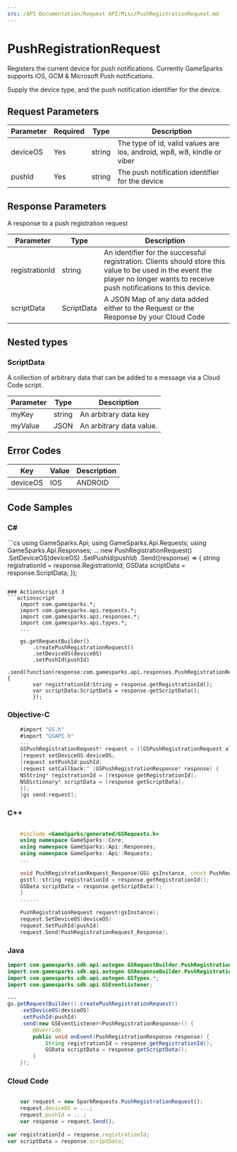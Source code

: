 ```yaml
---
src: /API Documentation/Request API/Misc/PushRegistrationRequest.md
---
```


# PushRegistrationRequest


Registers the current device for push notifications. Currently GameSparks supports iOS, GCM & Microsoft Push notifications.

Supply the device type, and the push notification identifier for the device.


## Request Parameters

Parameter | Required | Type | Description
--------- | -------- | ---- | -----------
deviceOS | Yes | string | The type of id, valid values are ios, android, wp8, w8, kindle or viber
pushId | Yes | string | The push notification identifier for the device

## Response Parameters


A response to a push registration request 

Parameter | Type | Description
--------- | ---- | -----------
registrationId | string | An identifier for the successful registration.  Clients should store this value to be used in the event the player no longer wants to receive push notifications to this device.
scriptData | ScriptData | A JSON Map of any data added either to the Request or the Response by your Cloud Code

## Nested types

### ScriptData

A collection of arbitrary data that can be added to a message via a Cloud Code script.

Parameter | Type | Description
--------- | ---- | -----------
myKey | string | An arbitrary data key
myValue | JSON | An arbitrary data value.

## Error Codes

Key | Value | Description
--------- | ----------- | -----------
deviceOS | IOS|ANDROID|WP8|W8|KINDLE|VIBER | deviceOS is not a valid value

## Code Samples

<h3>C#</h3>
```cs
	using GameSparks.Api;
	using GameSparks.Api.Requests;
	using GameSparks.Api.Responses;
	...
	new PushRegistrationRequest()
		.SetDeviceOS(deviceOS)
		.SetPushId(pushId)
		.Send((response) => {
		string registrationId = response.RegistrationId; 
		GSData scriptData = response.ScriptData; 
		});

```

### ActionScript 3
```actionscript
	import com.gamesparks.*;
	import com.gamesparks.api.requests.*;
	import com.gamesparks.api.responses.*;
	import com.gamesparks.api.types.*;
	...
	
	gs.getRequestBuilder()
	    .createPushRegistrationRequest()
		.setDeviceOS(deviceOS)
		.setPushId(pushId)
		.send(function(response:com.gamesparks.api.responses.PushRegistrationResponse):void {
		var registrationId:String = response.getRegistrationId(); 
		var scriptData:ScriptData = response.getScriptData(); 
		});

```

### Objective-C
```objectivec
	#import "GS.h"
	#import "GSAPI.h"
	...
	GSPushRegistrationRequest* request = [[GSPushRegistrationRequest alloc] init];
	[request setDeviceOS:deviceOS;
	[request setPushId:pushId;
	[request setCallback:^ (GSPushRegistrationResponse* response) {
	NSString* registrationId = [response getRegistrationId]; 
	NSDictionary* scriptData = [response getScriptData]; 
	}];
	[gs send:request];

```

### C++
```cpp

	#include <GameSparks/generated/GSRequests.h>
	using namespace GameSparks::Core;
	using namespace GameSparks::Api::Responses;
	using namespace GameSparks::Api::Requests;
	...
	
	void PushRegistrationRequest_Response(GS& gsInstance, const PushRegistrationResponse& response) {
	gsstl::string registrationId = response.getRegistrationId(); 
	GSData scriptData = response.getScriptData(); 
	}
	......
	
	PushRegistrationRequest request(gsInstance);
	request.SetDeviceOS(deviceOS)
	request.SetPushId(pushId)
	request.Send(PushRegistrationRequest_Response);
```

### Java
```java
import com.gamesparks.sdk.api.autogen.GSRequestBuilder.PushRegistrationRequest;
import com.gamesparks.sdk.api.autogen.GSResponseBuilder.PushRegistrationResponse;
import com.gamesparks.sdk.api.autogen.GSTypes.*;
import com.gamesparks.sdk.api.GSEventListener;

...
gs.getRequestBuilder().createPushRegistrationRequest()
	.setDeviceOS(deviceOS)
	.setPushId(pushId)
	.send(new GSEventListener<PushRegistrationResponse>() {
		@Override
		public void onEvent(PushRegistrationResponse response) {
			String registrationId = response.getRegistrationId(); 
			GSData scriptData = response.getScriptData(); 
		}
	});

```

### Cloud Code
```javascript

	var request = new SparkRequests.PushRegistrationRequest();
	request.deviceOS = ...;
	request.pushId = ...;
	var response = request.Send();
	
var registrationId = response.registrationId; 
var scriptData = response.scriptData; 
```


